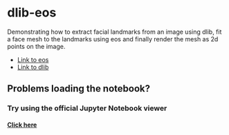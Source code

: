 # dlib-eos
Demonstrating how to extract facial landmarks from an image using dlib, fit a face mesh to the landmarks using eos and finally render the mesh as 2d points on the image.

* [Link to eos](https://github.com/patrikhuber/eos/tree/master/)
* [Link to dlib](https://github.com/patrikhuber/eos/tree/master/)

## Problems loading the notebook? 
### Try using the official Jupyter Notebook viewer
#### [Click here](https://nbviewer.jupyter.org/github/gigadeplex/dlib-eos/blob/master/dlib-eos.ipynb)
